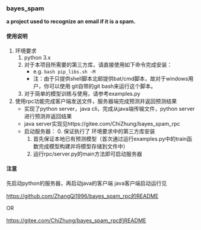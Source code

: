 ### bayes_spam
**a project used to recognize an email if it is a spam.**

#### 使用说明
1. 环境要求
    1. python 3.x
    2. 对于本项目所需要的第三方库，请直接使用如下命令完成安装：
        * e.g. `bash pip_libs.sh -M` 
        * 注：由于只提供shell脚本北邮提供bat/cmd脚本，故对于windows用户，你可以使用
            git自带的git bash来运行这个脚本。
    3. 对于简单的模型训练与使用，请参考examples.py
2. 使用rpc功能完成客户端发送文件，服务器端完成预测并返回预测结果
    * 实现了python server，java cli，完成从java端传输文件，python server
        进行预测并返回结果
    * java server实现见https://gitee.com/ChiZhung/bayes_spam_rpc
    * 启动服务器：
        0. 保证执行了 环境要求中的第三方库安装 
        1. 首先保证本地已有预测模型（首次通过运行examples.py中的train函数完成模型构建并将模型存储到文件中）
        2. 运行rpc/server.py的main方法即可启动服务器
        
#### 注意

先启动python的服务器，再启动java的客户端
java客户端启动运行见

https://github.com/ZhangQi1996/bayes_spam_rpc的README

OR

https://gitee.com/ChiZhung/bayes_spam_rpc的README
        
    
